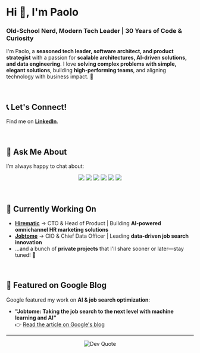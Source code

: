 # Hi 👋, I'm Paolo  
### Old-School Nerd, Modern Tech Leader | 30 Years of Code & Curiosity  

I'm Paolo, a **seasoned tech leader, software architect, and product strategist** with a passion for **scalable architectures, AI-driven solutions, and data engineering**. I love **solving complex problems with simple, elegant solutions**, building **high-performing teams**, and aligning technology with business impact. 🚀  

<br> 

## 📞 Let's Connect!  
Find me on **[LinkedIn](https://www.linkedin.com/in/psantori/)**.  

<br> 

## 💬 Ask Me About  
I’m always happy to chat about:  

<p align="center">
  <img src="https://img.shields.io/badge/-GoLang-black?style=flat&logo=Go&logoColor=white" />
  <img src="https://img.shields.io/badge/-Python-black?style=flat&logo=Python&logoColor=white" />
  <img src="https://img.shields.io/badge/-Docker-black?style=flat&logo=Docker&logoColor=white" />
  <img src="https://img.shields.io/badge/-Kubernetes-black?style=flat&logo=Kubernetes&logoColor=white" />
  <img src="https://img.shields.io/badge/-GoogleCloud-black?style=flat&logo=GoogleCloud&logoColor=white" />
  <img src="https://img.shields.io/badge/-PostgreSQL-black?style=flat&logo=PostgreSQL&logoColor=white" />
</p>

<br> 

## 🔭 Currently Working On  
- **[Hirematic](https://hirematic.com/)** → CTO & Head of Product | Building **AI-powered omnichannel HR marketing solutions**  
- **[Jobtome](https://jobtome.com/)** → CIO & Chief Data Officer | Leading **data-driven job search innovation**  
- …and a bunch of **private projects** that I'll share sooner or later—stay tuned! 👀  

<br> 

## 📰 Featured on Google Blog  
Google featured my work on **AI & job search optimization**:  
- **"Jobtome: Taking the job search to the next level with machine learning and AI"**  
  👉 [Read the article on Google's blog](https://cloud.google.com/customers/jobtome)  


---

<p align="center">
  <img src="https://quotes-github-readme.vercel.app/api?type=horizontal&theme=dark" alt="Dev Quote" />
</p>
